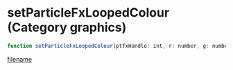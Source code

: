 # setParticleFxLoopedColour (Category graphics)

```js
function setParticleFxLoopedColour(ptfxHandle: int, r: number, g: number, b: number, p4: boolean): void
```

[filename](setParticleFxLoopedColour_m.md ':include')